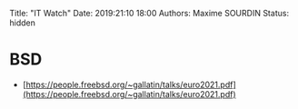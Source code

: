Title: "IT Watch"
Date: 2019:21:10 18:00
Authors: Maxime SOURDIN
Status: hidden

# BSD

- [https://people.freebsd.org/~gallatin/talks/euro2021.pdf](https://people.freebsd.org/~gallatin/talks/euro2021.pdf)